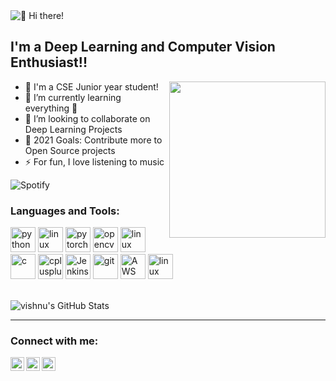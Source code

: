 <img src="https://github.com/vishnu701/vishnu701/blob/master/intro.gif?raw=true" title="👋 Hi there!"/>

## I'm a Deep Learning and Computer Vision Enthusiast!!

<img align='right' src="https://media3.giphy.com/media/jRf5fsn8G6YaogAWxn/giphy.gif?cid=ecf05e478c3224bca4d6340c3a08ee5586d4920748a4771f&rid=giphy.gif" width="250">

- 🔭 I'm a CSE Junior year student!
- 🌱 I’m currently learning everything 🤣
- 👯 I’m looking to collaborate on Deep Learning Projects
- 🥅 2021 Goals: Contribute more to Open Source projects
- ⚡ For fun, I love listening to music

![Spotify](https://novatorem.vercel.app/api/spotify)

### Languages and Tools:

<p align="left">
  <img src="https://www.vectorlogo.zone/logos/python/python-icon.svg" alt="python" width="40" height="40"/>
  <img src="https://www.vectorlogo.zone/logos/tensorflow/tensorflow-icon.svg" alt="linux" width="40" height="40"/>
  <img src="https://www.vectorlogo.zone/logos/pytorch/pytorch-icon.svg" alt="pytorch" width="40" height="40"/>
  <img src="https://www.vectorlogo.zone/logos/opencv/opencv-icon.svg" alt="opencv" width="40" height="40"/>
  <img src="https://raw.githubusercontent.com/simple-icons/simple-icons/master/icons/streamlit.svg" alt="linux" width="40" height="40"/>
  <img src="https://seeklogo.com/images/C/c-programming-language-logo-9B32D017B1-seeklogo.com.png" alt="c" width="40" height="40"/>
  <img src="https://seeklogo.com/images/C/c-logo-43CE78FF9C-seeklogo.com.png" alt="cplusplus" width="40" height="40"/>
  <img src="https://www.vectorlogo.zone/logos/jenkins/jenkins-icon.svg" alt="Jenkins" width="40" height="40"/>
  <img src="https://www.vectorlogo.zone/logos/git-scm/git-scm-icon.svg" alt="git" width="40" height="40"/>
  <img src="https://www.vectorlogo.zone/logos/amazon_aws/amazon_aws-icon.svg" alt="AWS" width="40" height="40"/>
  <img src="https://www.vectorlogo.zone/logos/linux/linux-icon.svg" alt="linux" width="40" height="40"/> 
</p>

<br />

<img alt="vishnu's GitHub Stats" src="https://github-readme-stats.codestackr.vercel.app/api?username=vishnu701&show_icons=true&hide_border=true&theme=darcula" />

----
### Connect with me:


[<img align="left" alt="vishnu701 | LinkedIn" width="22px" src="https://cdn.jsdelivr.net/npm/simple-icons@v3/icons/linkedin.svg" />][linkedin]
[<img align="left" alt="_.d.h.e.e.r.a.j | Instagram" width="22px" src="https://cdn.jsdelivr.net/npm/simple-icons@v3/icons/instagram.svg" />][instagram]
[<img align="left" alt="email | Instagram" width="22px" src="https://cdn.jsdelivr.net/npm/simple-icons@v3/icons/gmail.svg" />][gmail]


[instagram]: https://instagram.com/_.d.h.e.e.r.a.j
[linkedin]: https://linkedin.com/in/vishnu701
[gmail]: mailto:m.vishnu701@gmail.com
